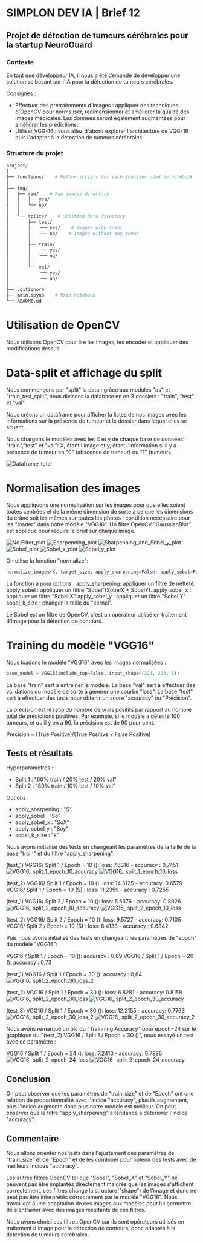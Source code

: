 # SIMPLON DEV IA | Brief 12


## Projet de détection de tumeurs cérébrales pour la startup NeuroGuard

### Contexte

En tant que développeur IA, il nous a été demandé de développer une solution se basant sur l'IA pour la détection de tumeurs cérébrales.

Consignes :

- Effectuer des prétraitements d'images : appliquer des techniques d'OpenCV pour normaliser, redimensionner et améliorer la qualité des images médicales. Les données seront également augmentées pour améliorer les prédictions.
​
- Utiliser VGG-16 : vous allez d'abord explorer l'architecture de VGG-16 puis l'adapter à la détection de tumeurs cérébrales.

### Structure du projet

```bash
project/
│
├── functions/    # Python scripts for each function used in notebook
│
├── img/
│   ├── raw/    # Raw images directory
│   │   ├── yes/
│   │   └── no/
│   │
│   └── splits/    # Splitted data directory
│       ├── test/
│       │   ├── yes/    # Images with tumor
│       │   └── no/    # Images without any tumor
│       │
│       ├── train/
│       │   ├── yes/
│       │   └── no/
│       │
│       └── val/
│           ├── yes/
│           └── no/
│
├── .gitignore
├── main.ipynb    # Main notebook
└── README.md
```

# Utilisation de OpenCV

Nous utilisons OpenCV pour lire les images, les encoder et appliquer des modifications dessus.

# Data-split et affichage du split

Nous commençons par "split" la data : grâce aux modules "os" et "train_test_split", nous divisons la database en en 3 dossiers : "train", "test" et "val".

Nous créons un dataframe pour afficher la listes de nos images avec les informations sur la présence de tumeur et le dossier dans lequel elles se situent.

Nous chargons le modèles avec les X et y de chaque base de données: "train","test" et "val": X, étant l'image et y, étant l'information si il y a présence de tumeur en "0" (abscence de tumeur) ou "1" (tumeur).

![Dataframe_total](https://github.com/Sandalcho7/simplon_brief12_neuroguard/assets/154426850/be4291dd-e789-4a96-ada4-afc4d24daedb)

# Normalisation des images

Nous appliquons une normalisation sur les images pour que elles soient toutes centrées et de la même dimension de sorte à ce que les dimensions du crâne soit les mêmes sur toutes les photos : condition nécéssaire pour les "loader" dans notre modèle "VGG16". Un filtre OpenCV "GaussianBlur" est appliqué pour réduire le bruit sur chaque image.

![No Filter_plot](https://github.com/Sandalcho7/simplon_brief12_neuroguard/assets/154426850/3fe166e1-5e42-4d56-b459-38c200298846)
![Sharpenning_plot](https://github.com/Sandalcho7/simplon_brief12_neuroguard/assets/154426850/f5552b31-3550-4510-8471-d22cd9891697)
![Sharpenning_and_Sobel_y_plot](https://github.com/Sandalcho7/simplon_brief12_neuroguard/assets/154426850/5a54b7f7-60dc-422f-89c7-0ce682f7ab0a)
![Sobel_plot](https://github.com/Sandalcho7/simplon_brief12_neuroguard/assets/154426850/869d67ca-095c-422a-a730-fd52e3a0aa8f)
![Sobel_x_plot](https://github.com/Sandalcho7/simplon_brief12_neuroguard/assets/154426850/83dfca15-9889-4009-9ee2-d093d094d84d)
![Sobel_y_plot](https://github.com/Sandalcho7/simplon_brief12_neuroguard/assets/154426850/7bfcb0ae-1f32-4f61-b261-244fa31d7a93)


On utlise la fonction "normalize":

```py
normalize_images(X, target_size, apply_sharpening=False, apply_sobel=False, apply_sobel_x=False, apply_sobel_y=False, sobel_k_size=5)
```

La fonction a pour options :
apply_sharpening: appliquer un filtre de netteté.
apply_sobel : appliquer un filtre "Sobel"(SobelX + SobelY).
apply_sobel_x : appliquer un filtre "Sobel X"
apply_sobel_y : appliquer un filtre "Sobel Y"
sobel_k_size : changer la taille du "kernel".

Le Sobel est un filtre de OpenCV, c'est un opérateur utilisé en traitement d'image pour la détection de contours. 


# Training du modèle "VGG16"

Nous loadons le modèle "VGG16" avec les images normalisées : 

```py
base_model = VGG16(include_top=False, input_shape=(224, 224, 3))
```

La base "train" sert à entrainer le modèle.
La base "val" sert à effectuer des validations du modèle de sorte à générer une courbe "loss".
La base "test" sert à effectuer des tests pour obtenir un score "accuracy" ou "Précision".

La précision est le ratio du nombre de vrais positifs par rapport au nombre total de prédictions positives. Par exemple, si le modèle a détecté 100 tumeurs, et qu’il y en a 90, la précision est de 90 pour cent.

Precision = (True Positive)/(True Positive + False Positive)


## Tests et résultats


Hyperparamètres : <br>
- Split 1 : "60% train / 20% test / 20% val" <br>
- Split 2 : "80% train / 10% test / 10% val" <br>


Options : <br>
- apply_sharpening : "S" <br>
- apply_sobel : "So" <br>
- apply_sobel_x : "SoX" <br>
- apply_sobel_y : "Soy" <br>
- sobel_k_size : "k" <br>

Nous avons initialisé des tests en changeant les paramètres de la taille de la base "train" et du filtre "apply_sharpening":

(test_1) VGG16/ Split 1 / Epoch = 10 (): loss: 7.6316 - accuracy : 0.7451 
![VGG16_ split_1_epoch_10_accuracy](https://github.com/Sandalcho7/simplon_brief12_neuroguard/assets/154426850/f1840f33-ff90-4797-8fa2-a74d58a504e5)
![VGG16_ split_1_epoch_10_loss](https://github.com/Sandalcho7/simplon_brief12_neuroguard/assets/154426850/3c9f42f5-59a8-459e-ac8a-ce3461656861)

(test_2) VGG16/ Split 1 / Epoch = 10 (): loss: 14.3125 - accuracy: 0.6579
VGG16/ Split 1 / Epoch = 10 (S) : loss: 11.2359 - accuracy : 0.7255 


(test_1) VGG16/ Split 2 / Epoch = 10 (): loss: 5.5376 - accuracy: 0.8026
![VGG16_ split_2_epoch_10_accuracy](https://github.com/Sandalcho7/simplon_brief12_neuroguard/assets/154426850/41587037-133b-402a-ba96-153a9035a55c)
![VGG16_ split_2_epoch_10_loss](https://github.com/Sandalcho7/simplon_brief12_neuroguard/assets/154426850/a67ca9ce-007d-49f2-853d-52d648a25834)

(test_2) VGG16/ Split 2 / Epoch = 10 ():  loss: 9.5727 - accuracy: 0.7105 <br>
VGG16/ Split 2 / Epoch = 10 (S) : loss: 6.4138 - accuracy : 0.6842

Puis nous avons initialisé des tests en changeant les paramètres de "epoch" du modèle "VGG16":

VGG16 / Split 1 / Epoch = 10 (): accuracy : 0,69
VGG16 / Split 1 / Epoch = 20 (): accuracy : 0,73

(test_1) VGG16 / Split 1 / Epoch = 30 (): accuracy : 0,84 
![VGG16_ split_2_epoch_30_loss_2](https://github.com/Sandalcho7/simplon_brief12_neuroguard/assets/154426850/63ead939-f4f0-43d2-95e3-69263b10208a)

(test_2) VGG16 / Split 1 / Epoch = 30 (): loss: 6.8281 - accuracy: 0.8158
![VGG16_ split_2_epoch_30_loss](https://github.com/Sandalcho7/simplon_brief12_neuroguard/assets/154426850/b387fdfb-bf21-448e-a2e0-4766964d8629)
![VGG16_ split_2_epoch_30_accuracy](https://github.com/Sandalcho7/simplon_brief12_neuroguard/assets/154426850/b07f3c52-12d7-44b6-9a0e-753384ba3650)

(test_3) VGG16 / Split 1 / Epoch = 30 (): loss: 12.2155 - accuracy: 0.7763
![VGG16_ split_2_epoch_30_loss_2](https://github.com/Sandalcho7/simplon_brief12_neuroguard/assets/154426850/bccb3a61-4555-400b-80f9-dd6516a83d16)
![VGG16_ split_2_epoch_30_accuracy_2](https://github.com/Sandalcho7/simplon_brief12_neuroguard/assets/154426850/0655b4a7-97d0-4ceb-85fa-08f9209d7ecf)



Nous avons remarqué un pic du "Trainning Accuracy" pour epoch=24 sur le graphique du "(test_2) VGG16 / Split 1 / Epoch = 30 ()", nous essayé un test avec ce paramètre :

VGG16 / Split 1 / Epoch = 24 (): loss: 7.2410 - accuracy: 0.7895
![VGG16_ split_2_epoch_24_loss](https://github.com/Sandalcho7/simplon_brief12_neuroguard/assets/154426850/45265ad8-34df-4858-955a-abe3f1e678c2)
![VGG16_ split_2_epoch_24_accuracy](https://github.com/Sandalcho7/simplon_brief12_neuroguard/assets/154426850/5c8d9b53-0cd0-4827-81bc-44db34691286)


## Conclusion

On peut observer que les paramètres de "train_size" et de "Epoch" ont une relation de proportionnalité avec l'indice "accuracy", plus ils augmentent,
plus l'indice augmente donc plus notre modèle est meilleur. On peut observer que le filtre "apply_sharpening" a tendance a détériorer l'indice "accuracy".


## Commentaire

Nous allons orienter nos tests dans l'ajustement des paramètres de "train_size" et de "Epoch" et de les combiner pour obtenir des tests avec de meilleurs indices "accuracy".

Les autres filtres OpenCV tel que "Sobel", "Sobel_X" et "Sobel_Y" ne peuvent pas être implantés directement malgrès que les images s'affichent correctement, ces filtres change la structure("shape") de l'image et donc ne peut pas être interprétés correctement par le modèle "VGG16". Nous travaillont à une adaptation de ces images aux modèles pour lui permettre de s'entrainer avec des images résultants de ces filtres.

Nous avons choisi ces filtres OpenCV car ils sont opérateurs utilisés en traitement d'image pour la détection de contours, donc adaptés à la détection de tumeurs cérébrales.
